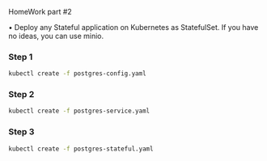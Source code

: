 HomeWork part #2

• Deploy any Stateful application on Kubernetes as StatefulSet. If you have no ideas, you can use minio.


### Step 1
```bash
kubectl create -f postgres-config.yaml
```

### Step 2
```bash
kubectl create -f postgres-service.yaml
```

### Step 3
```bash
kubectl create -f postgres-stateful.yaml
```
